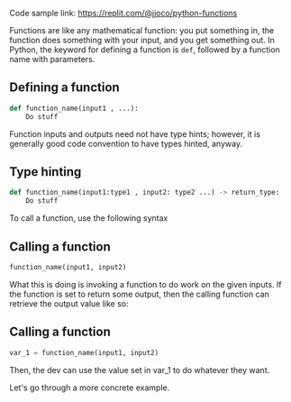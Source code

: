 Code sample link: <https://replit.com/@jjoco/python-functions>

Functions are like any mathematical function: you put something in, the function does something with your input, and you get something out. In Python, the keyword for defining a function is `def`, followed by a function name with parameters.
## Defining a function
```python
def function_name(input1 , ...):
    Do stuff
```

Function inputs and outputs need not have type hints; however, it is generally good code convention to have types hinted, anyway.
## Type hinting
```python
def function_name(input1:type1 , input2: type2 ...) -> return_type:
    Do stuff
```

To call a function, use the following syntax
## Calling a function
```python
function_name(input1, input2)
```
What this is doing is invoking a function to do work on the given inputs. If the function is set to return some output, then the calling function can retrieve the output value like so:
## Calling a function
```python
var_1 = function_name(input1, input2)
```
Then, the dev can use the value set in var_1 to do whatever they want.

Let's go through a more concrete example.